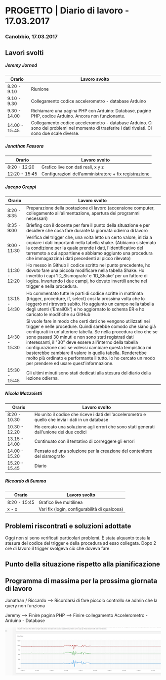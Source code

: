 


# PROGETTO | Diario di lavoro - 17.03.2017

### Canobbio, 17.03.2017

## Lavori svolti
##### Jeremy Jornod
|Orario        |Lavoro svolto                 |
|--------------|------------------------------|
|8.20 - 9.10 | Riunione|
|9.10 - 9.30 | Collegamento codice accelerometro - database Arduino |
|9.30 - 14.00 |Richiamare una pagina PHP con Arduino: Database, pagine PHP, codice Arduino. Ancora non funzionante.|
|14.00 - 15.45 |Collegamento codice accelerometro - database Arduino. Ci sono dei problemi nel momento di trasferire i dati rivelati. Ci sono due scale diverse.|

##### Jonathan Fassora
|Orario        |Lavoro svolto                 |
|--------------|------------------------------|
|8:20 - 12:20   |Grafico live con dati reali, x y z|
|12:20 - 15:45   |Configurazioni dell'amministratore + fix registrazione|


##### Jacopo Greppi
|Orario        |Lavoro svolto                                     |
|--------------|--------------------------------------------------|
|8:20 - 8:35   |Preparazione della postazione di lavoro (accensione computer, collegamento all'alimentazione, apertura dei programmi necessari)|
|8:35 - 9:00   |Briefing con il docente per fare il punto della situazione e per decidere che cosa fare durante la giornata odierna di lavoro|
|9:00 - 11:30  |Verifica del trigger che, una volta letto un certo valore, inizia a copiare i dati importanti nella tabella shake. (Abbiamo sistemato la condizione per la quale prende i dati, l'identificativo del terremoto a cui appartiene e abbiamo aggiunto una procedura che immagazzina i dati precedenti al picco rilevato)|
|11:30 - 12:20 |Ho messo in Github il codice scritto nel punto precedente, ho dovuto fare una piccola modificare nella tabella Shake. Ho invertito i capi 'ID_Sismografo' e 'ID_Shake' per un fattore di logica. Invertendo i due campi, ho dovuto invertili anche nel trigger e nella procedura.|
|13:15 - 14:30 |Ho commentato tutte le parti di codice scritte in mattinata (trigger, procedure, if, select) così la prossima volta che lo leggerò mi ritroverò subito. Ho aggiunto un campo nella tabella degli utenti ('EmailOk') e ho aggiornato lo schema ER e ho caricato le modifiche su GitHub|.
|14:30 - 15:30 |Si vuole fare in modo che certi dati che vengono utilizzati nei trigger e nelle procedure. Quindi sarebbe comodo che siano già configurati in un'ulteriore tabella. Se nella procedura dico che se sono passati 30 minuti e non sono stati registrati dati interessanti, il "30" deve essere all'interno della tabella configurazione così se volessi cambiare questa tempistica mi basterebbe cambiare il valore in quella tabella. Renderebbe molto più ordinato e performante il tutto. Io ho cercato un modo per prendere ed usare quest'informazione.|
|15:30 - 15:45 |Gli ultimi minuti sono stati dedicati alla stesura del diario della lezione odierna.|

##### Nicola Mazzoletti
|Orario        |Lavoro svolto                 |
|--------------|------------------------------|
|8:20 - 10.30  |Ho unito il codice che riceve i dati dell'accelerometro e quello che invia i dati in un database
|10.30 - 12.20 |Ho cercato una soluzione agli errori che sono stati generati dall'unione dei due codici
|13.15 - 14.00|Continuato con il tentativo di correggere gli errori|
|14.00 - 15.20|Pensato ad una soluzione per la creazione del contenitore del sismografo|   
|15.20 - 15.45|Diario|  

##### Riccardo di Summa
|Orario        |Lavoro svolto                 |
|--------------|------------------------------|
|8:20 - 15:45   |Grafico live multilinea|
|x - x   |Vari fix (login, configurabilità di qualcosa)|


##  Problemi riscontrati e soluzioni adottate
Oggi non si sono verificati particolari problemi. È stata alquanto tosta la stesura del codice del trigger e della procedura ad esso collegata. Dopo 2 ore di lavoro il trigger svolgeva ciò che doveva fare.



##  Punto della situazione rispetto alla pianificazione


## Programma di massima per la prossima giornata di lavoro
Jonathan / Riccardo --> Ricordarsi di fare piccolo controllo se admin che la query non funziona


Jeremy --> Finire pagina PHP
       --> Finire collegamento Accelerometro - Arduino - Database
      
<img src='funge.png'>

